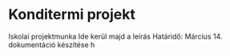 # Konditermi projekt
Iskolai projektmunka
Ide kerül majd a leírás
Határidő: Március 14.
dokumentáció készítése
h



